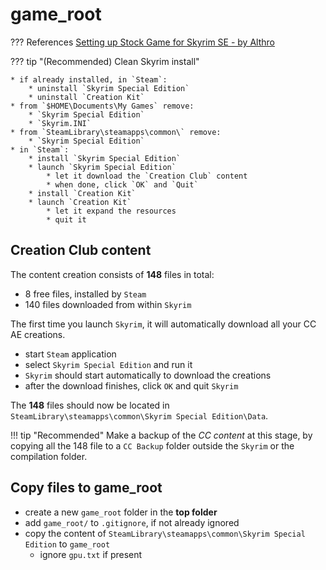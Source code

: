 # game_root

??? References
    [Setting up Stock Game for Skyrim SE - by Althro](https://github.com/LivelyDismay/Learn-To-Mod/blob/main/lessons/Setting%20up%20Stock%20Game%20for%20Skyrim%20SE.md#setting-up-stock-game-for-skyrim-se---by-althro)

??? tip "(Recommended) Clean Skyrim install"

    * if already installed, in `Steam`:
        * uninstall `Skyrim Special Edition`
        * uninstall `Creation Kit`
    * from `$HOME\Documents\My Games` remove:
        * `Skyrim Special Edition`
        * `Skyrim.INI`
    * from `SteamLibrary\steamapps\common\` remove:
        * `Skyrim Special Edition`
    * in `Steam`:
        * install `Skyrim Special Edition`
        * launch `Skyrim Special Edition`
            * let it download the `Creation Club` content
            * when done, click `OK` and `Quit`
        * install `Creation Kit`
        * launch `Creation Kit`
            * let it expand the resources
            * quit it

## Creation Club content

The content creation consists of **148** files in total:

* 8 free files, installed by `Steam`
* 140 files downloaded from within `Skyrim`

The first time you launch `Skyrim`, it will automatically download all your CC AE creations.

* start `Steam` application
* select `Skyrim Special Edition` and run it
* `Skyrim` should start automatically to download the creations
* after the download finishes, click `OK` and quit `Skyrim`

The **148** files should now be located in `SteamLibrary\steamapps\common\Skyrim Special Edition\Data`.

!!! tip "Recommended"
    Make a backup of the *CC content* at this stage, by copying all the 148
    file to a `CC Backup` folder outside the `Skyrim` or the compilation folder.

## Copy files to game_root

* create a new `game_root` folder in the **top folder**
* add `game_root/` to `.gitignore`, if not already ignored
* copy the content of `SteamLibrary\steamapps\common\Skyrim Special Edition` to `game_root`
    * ignore `gpu.txt` if present
